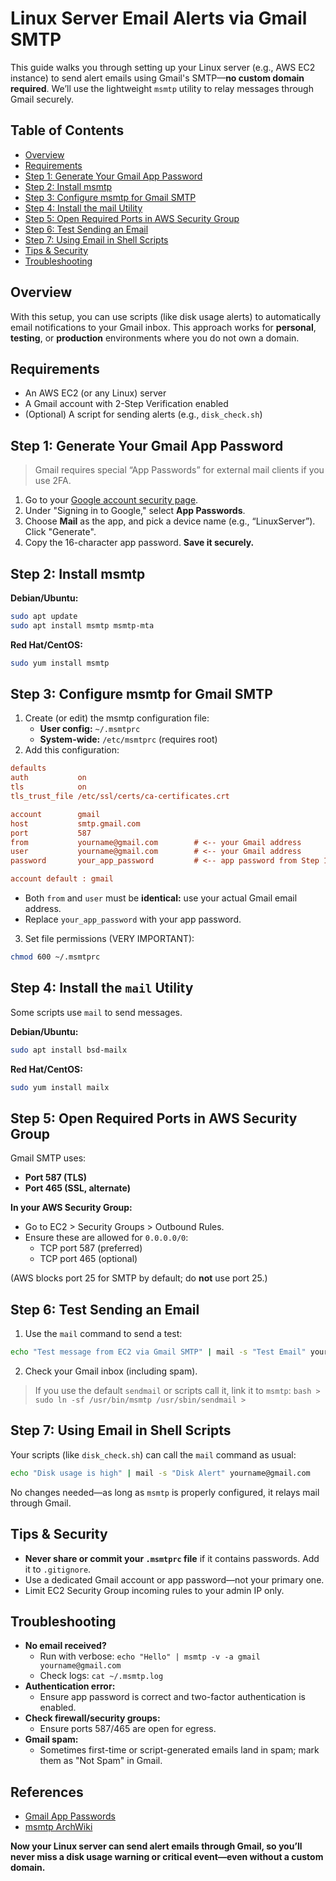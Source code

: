 # Linux Server Email Alerts via Gmail SMTP

This guide walks you through setting up your Linux server (e.g., AWS EC2 instance) to send alert emails using Gmail's SMTP—**no custom domain required**. We’ll use the lightweight `msmtp` utility to relay messages through Gmail securely.

## Table of Contents

- [Overview](#overview)
- [Requirements](#requirements)
- [Step 1: Generate Your Gmail App Password](#step-1-generate-your-gmail-app-password)
- [Step 2: Install msmtp](#step-2-install-msmtp)
- [Step 3: Configure msmtp for Gmail SMTP](#step-3-configure-msmtp-for-gmail-smtp)
- [Step 4: Install the mail Utility](#step-4-install-the-mail-utility)
- [Step 5: Open Required Ports in AWS Security Group](#step-5-open-required-ports-in-aws-security-group)
- [Step 6: Test Sending an Email](#step-6-test-sending-an-email)
- [Step 7: Using Email in Shell Scripts](#step-7-using-email-in-shell-scripts)
- [Tips \& Security](#tips--security)
- [Troubleshooting](#troubleshooting)


## Overview

With this setup, you can use scripts (like disk usage alerts) to automatically email notifications to your Gmail inbox. This approach works for **personal**, **testing**, or **production** environments where you do not own a domain.

## Requirements

- An AWS EC2 (or any Linux) server
- A Gmail account with 2-Step Verification enabled
- (Optional) A script for sending alerts (e.g., `disk_check.sh`)


## Step 1: Generate Your Gmail App Password

> Gmail requires special “App Passwords” for external mail clients if you use 2FA.

1. Go to your [Google account security page](https://myaccount.google.com/apppasswords).
2. Under "Signing in to Google," select **App Passwords**.
3. Choose **Mail** as the app, and pick a device name (e.g., “LinuxServer”). Click "Generate".
4. Copy the 16-character app password. **Save it securely.**

## Step 2: Install msmtp

**Debian/Ubuntu:**

```bash
sudo apt update
sudo apt install msmtp msmtp-mta
```

**Red Hat/CentOS:**

```bash
sudo yum install msmtp
```


## Step 3: Configure msmtp for Gmail SMTP

1. Create (or edit) the msmtp configuration file:
    - **User config:** `~/.msmtprc`
    - **System-wide:** `/etc/msmtprc` (requires root)
2. Add this configuration:
```ini
defaults
auth           on
tls            on
tls_trust_file /etc/ssl/certs/ca-certificates.crt

account        gmail
host           smtp.gmail.com
port           587
from           yourname@gmail.com        # <-- your Gmail address
user           yourname@gmail.com        # <-- your Gmail address
password       your_app_password         # <-- app password from Step 1

account default : gmail
```

- Both `from` and `user` must be **identical:** use your actual Gmail email address.
- Replace `your_app_password` with your app password.

3. Set file permissions (VERY IMPORTANT):
```bash
chmod 600 ~/.msmtprc
```


## Step 4: Install the `mail` Utility

Some scripts use `mail` to send messages.

**Debian/Ubuntu:**

```bash
sudo apt install bsd-mailx
```

**Red Hat/CentOS:**

```bash
sudo yum install mailx
```


## Step 5: Open Required Ports in AWS Security Group

Gmail SMTP uses:

- **Port 587 (TLS)**
- **Port 465 (SSL, alternate)**

**In your AWS Security Group:**

- Go to EC2 > Security Groups > Outbound Rules.
- Ensure these are allowed for `0.0.0.0/0`:
    - TCP port 587 (preferred)
    - TCP port 465 (optional)

(AWS blocks port 25 for SMTP by default; do **not** use port 25.)

## Step 6: Test Sending an Email

1. Use the `mail` command to send a test:

```bash
echo "Test message from EC2 via Gmail SMTP" | mail -s "Test Email" yourname@gmail.com
```

2. Check your Gmail inbox (including spam).

> If you use the default `sendmail` or scripts call it, link it to `msmtp`:
> ```bash > sudo ln -sf /usr/bin/msmtp /usr/sbin/sendmail > ```

## Step 7: Using Email in Shell Scripts

Your scripts (like `disk_check.sh`) can call the `mail` command as usual:

```bash
echo "Disk usage is high" | mail -s "Disk Alert" yourname@gmail.com
```

No changes needed—as long as `msmtp` is properly configured, it relays mail through Gmail.

## Tips \& Security

- **Never share or commit your `.msmtprc` file** if it contains passwords. Add it to `.gitignore`.
- Use a dedicated Gmail account or app password—not your primary one.
- Limit EC2 Security Group incoming rules to your admin IP only.


## Troubleshooting

- **No email received?**
    - Run with verbose:
`echo "Hello" | msmtp -v -a gmail yourname@gmail.com`
    - Check logs:
`cat ~/.msmtp.log`
- **Authentication error:**
    - Ensure app password is correct and two-factor authentication is enabled.
- **Check firewall/security groups:**
    - Ensure ports 587/465 are open for egress.
- **Gmail spam:**
    - Sometimes first-time or script-generated emails land in spam; mark them as "Not Spam" in Gmail.


## References

- [Gmail App Passwords](https://myaccount.google.com/apppasswords)
- [msmtp ArchWiki](https://wiki.archlinux.org/title/Msmtp)

**Now your Linux server can send alert emails through Gmail, so you’ll never miss a disk usage warning or critical event—even without a custom domain.**

